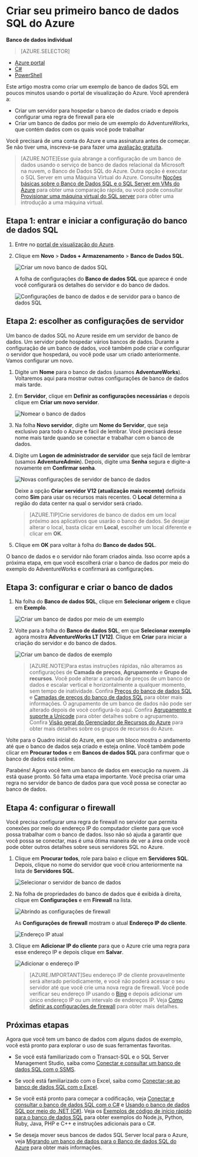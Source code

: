 <properties
	pageTitle="Introdução ao banco de dados SQL | Microsoft Azure"
	description="Crie em questão de minutos seu primeiro banco de dados de nuvem com o Banco de Dados SQL do Azure, o serviço de gerenciamento de bando de dados relacional da Microsoft (RDBMS) na nuvem, usando o Portal do Azure e o exemplo de banco de dados AdventureWorks."
	services="sql-database"
	documentationCenter=""
	authors="jeffgoll"
	manager="jeffreyg"
	editor=""/>


<tags
	ms.service="sql-database"
	ms.workload="data-management"
	ms.tgt_pltfrm="na"
	ms.devlang="na"
	ms.topic="hero-article"
	ms.date="10/09/2015"
	ms.author="jeffreyg"/>

# Criar seu primeiro banco de dados SQL do Azure

**Banco de dados individual**

> [AZURE.SELECTOR]
- [Azure portal](sql-database-get-started.md)
- [C#](sql-database-get-started-csharp.md)
- [PowerShell](sql-database-get-started-powershell.md)

Este artigo mostra como criar um exemplo de banco de dados SQL em poucos minutos usando o portal de visualização do Azure. Você aprenderá a:

- Criar um servidor para hospedar o banco de dados criado e depois configurar uma regra de firewall para ele
- Criar um banco de dados por meio de um exemplo do AdventureWorks, que contém dados com os quais você pode trabalhar

Você precisará de uma conta do Azure e uma assinatura antes de começar. Se não tiver uma, inscreva-se para fazer uma [avaliação gratuita](http://azure.microsoft.com/pricing/free-trial/).

> [AZURE.NOTE]Esse guia abrange a configuração de um banco de dados usando o serviço de banco de dados relacional da Microsoft na nuvem, o Banco de Dados SQL do Azure. Outra opção é executar o SQL Server em uma Máquina Virtual do Azure. Consulte [Noções básicas sobre o Banco de Dados SQL e o SQL Server em VMs do Azure](data-management-azure-sql-database-and-sql-server-iaas.md) para obter uma comparação rápida, ou você pode consultar [Provisionar uma máquina virtual do SQL server](virtual-machines-provision-sql-server.md) para obter uma introdução a uma máquina virtual.

## Etapa 1: entrar e iniciar a configuração do banco de dados SQL
1. Entre no [portal de visualização do Azure](http://portal.azure.com/).
2. Clique em **Novo** > **Dados + Armazenamento** > **Banco de Dados SQL**.

	![Criar um novo banco de dados SQL](./media/sql-database-get-started/create-db.png)
	
	A folha de configurações do **Banco de dados SQL** que aparece é onde você configurará os detalhes do servidor e do banco de dados.

	![Configurações de banco de dados e de servidor para o banco de dados SQL](./media/sql-database-get-started/get-started-dbandserversettings.png)

## Etapa 2: escolher as configurações de servidor
Um banco de dados SQL no Azure reside em um servidor de banco de dados. Um servidor pode hospedar vários bancos de dados. Durante a configuração de um banco de dados, você também pode criar e configurar o servidor que hospedará, ou você pode usar um criado anteriormente. Vamos configurar um novo.

1. Digite um **Nome** para o banco de dados (usamos **AdventureWorks**). Voltaremos aqui para mostrar outras configurações de banco de dados mais tarde.
2. Em **Servidor**, clique em **Definir as configurações necessárias** e depois clique em **Criar um novo servidor**.

	![Nomear o banco de dados](./media/sql-database-get-started/name-and-newserver.png)

3. Na folha **Novo servidor**, digite um **Nome do Servidor**, que seja exclusivo para todo o Azure e fácil de lembrar. Você precisará desse nome mais tarde quando se conectar e trabalhar com o banco de dados.
4. Digite um **Logon de administrador de servidor** que seja fácil de lembrar (usamos **AdventureAdmin**). Depois, digite uma **Senha** segura e digite-a novamente em **Confirmar senha**.

	![Novas configurações de servidor de banco de dados](./media/sql-database-get-started/get-started-serversettings.png)

	 Deixe a opção **Criar servidor V12 (atualização mais recente)** definida como **Sim** para usar os recursos mais recentes. O **Local** determina a região do data center na qual o servidor será criado.

	>[AZURE.TIP]Crie servidores de banco de dados em um local próximo aos aplicativos que usarão o banco de dados. Se desejar alterar o local, basta clicar em **Local**, escolher um local diferente e clicar em **OK**.

5. Clique em **OK** para voltar à folha do **Banco de dados SQL**.

O banco de dados e o servidor não foram criados ainda. Isso ocorre após a próxima etapa, em que você escolherá criar o banco de dados por meio do exemplo do AdventureWorks e confirmará as configurações.

## Etapa 3: configurar e criar o banco de dados
1. Na folha do **Banco de dados SQL**, clique em **Selecionar origem** e clique em **Exemplo**. 

	![Criar um banco de dados por meio de um exemplo](./media/sql-database-get-started/new-sample-db.png)

2. Volte para a folha do **Banco de dados SQL**, em que **Selecionar exemplo** agora mostra **AdventureWorks LT [V12]**. Clique em **Criar** para iniciar a criação do servidor e do banco de dados.

	![Criar um banco de dados de exemplo](./media/sql-database-get-started/adworks_create.png)

	>[AZURE.NOTE]Para estas instruções rápidas, não alteramos as configurações de **Camada de preços**, **Agrupamento** e **Grupo de recursos**. Você pode alterar a camada de preços de um banco de dados e escalar vertical e horizontalmente a qualquer momento, sem tempo de inatividade. Confira [Preços do banco de dados SQL](http://azure.microsoft.com/pricing/details/sql-database/) e [Camadas de preços do banco de dados SQL](sql-database-service-tiers.md) para obter mais informações. O agrupamento de um banco de dados não pode ser alterado depois de você configurá-lo aqui. Confira [Agrupamento e suporte a Unicode](https://msdn.microsoft.com/library/ms143726.aspx) para obter detalhes sobre o agrupamento. Confira [Visão geral do Gerenciador de Recursos do Azure](resource-group-overview.md) para obter mais detalhes sobre os grupos de recursos do Azure.

Volte para o Quadro inicial do Azure, em que um bloco mostra o andamento até que o banco de dados seja criado e esteja online. Você também pode clicar em **Procurar todos** e em **Bancos de dados SQL** para confirmar que o banco de dados está online.
	
Parabéns! Agora você tem um banco de dados em execução na nuvem. Já está quase pronto. Só falta uma etapa importante. Você precisa criar uma regra no servidor de banco de dados para que você possa se conectar ao banco de dados.

## Etapa 4: configurar o firewall

Você precisa configurar uma regra de firewall no servidor que permita conexões por meio do endereço IP do computador cliente para que você possa trabalhar com o banco de dados. Isso não só ajuda a garantir que você possa se conectar, mas é uma ótima maneira de ver a área onde você pode obter outros detalhes sobre seus servidores SQL no Azure.

1. Clique em **Procurar todos**, role para baixo e clique em **Servidores SQL**. Depois, clique no nome do servidor que você criou anteriormente na lista de **Servidores SQL**.

	![Selecionar o servidor de banco de dados](./media/sql-database-get-started/browse_dbservers.png)

	
3. Na folha de propriedades do banco de dados que é exibida à direita, clique em **Configurações** e em **Firewall** na lista.

	![Abrindo as configurações de firewall](./media/sql-database-get-started/db_settings.png)


	As **Configurações de firewall** mostram o atual **Endereço IP do cliente**.

	![Endereço IP atual](./media/sql-database-get-started/firewall_config_client_ip.png)

4. Clique em **Adicionar IP do cliente** para que o Azure crie uma regra para esse endereço IP e depois clique em **Salvar**.

	![Adicionar o endereço IP](./media/sql-database-get-started/firewall_config_new_rule.png)

	>[AZURE.IMPORTANT]Seu endereço IP de cliente provavelmente será alterado periodicamente, e você não poderá acessar o seu servidor até que você crie uma nova regra de firewall. Você pode verificar seu endereço IP usando o [Bing](http://www.bing.com/search?q=my%20ip%20address) e depois adicionar um único endereço IP ou um intervalo de endereços IP. Veja [Como definir as configurações de firewall](sql-database-configure-firewall-settings.md) para obter mais detalhes.

## Próximas etapas
Agora que você tem um banco de dados com alguns dados de exemplo, você está pronto para explorar o uso de suas ferramentas favoritas.

- Se você está familiarizado com o Transact-SQL e o SQL Server Management Studio, saiba como [Conectar e consultar um banco de dados SQL com o SSMS](sql-database-connect-query-ssms.md).

- Se você está familiarizado com o Excel, saiba como [Conectar-se ao banco de dados SQL com o Excel](sql-database-connect-excel.md).

- Se você está pronto para começar a codificação, veja [Conectar e consultar o banco de dados SQL com o C#](sql-database-connect-query.md) e [Usando o banco de dados SQL por meio do .NET (C#)](sql-database-develop-dotnet-simple.md). Veja os [Exemplos de código de início rápido para o banco de dados SQL](sql-database-develop-quick-start-client-code-samples.md) para obter exemplos do Node.js, Python, Ruby, Java, PHP e C++ e instruções adicionais para o C#.

- Se deseja mover seus bancos de dados SQL Server local para o Azure, veja [Migrando um banco de dados para o Banco de dados SQL do Azure](sql-database-cloud-migrate.md) para obter mais informações.

<!---HONumber=Oct15_HO3-->